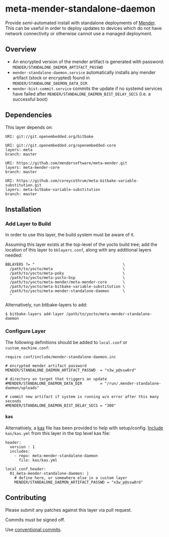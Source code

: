 # meta-mender-standalone-daemon
Provide *semi*-automated install with standalone deployments of [Mender](https://github.com/mendersoftware/meta-mender). This can be useful in order to deploy updates to devices which do not have network connectivity or otherwise cannot use a managed deployment.

## Overview
* An encrypted version of the mender artifact is generated with password: ``MENDER/STANDALONE_DAEMON_ARTIFACT_PASSWD``
* ``mender-standalone-daemon.service`` automatically installs any mender artifact (stock or encrypted) found in ``MENDER/STANDALONE_DAEMON_DATA_DIR``
* ``mender-bist-commit.service`` commits the update if no systemd services have failed after ``MENDER/STANDALONE_DAEMON_BIST_DELAY_SECS`` (i.e. a successful boot)

## Dependencies
This layer depends on:

    URI: git://git.openembedded.org/bitbake

    URI: git://git.openembedded.org/openembedded-core
    layers: meta
    branch: master

    URI: https://github.com/mendersoftware/meta-mender.git
    layers: meta-mender-core
    branch: master

    URI: https://github.com/coreycothrum/meta-bitbake-variable-substitution.git
    layers: meta-bitbake-variable-substitution
    branch: master

## Installation
### Add Layer to Build
In order to use this layer, the build system must be aware of it.

Assuming this layer exists at the top-level of the yocto build tree; add the location of this layer to ``bblayers.conf``, along with any additional layers needed:

    BBLAYERS ?= "                                       \
      /path/to/yocto/meta                               \
      /path/to/yocto/meta-poky                          \
      /path/to/yocto/meta-yocto-bsp                     \
      /path/to/yocto/meta-mender/meta-mender-core       \
      /path/to/yocto/meta-bitbake-variable-substitution \
      /path/to/yocto/meta-mender-standalone-daemon      \
      "

Alternatively, run bitbake-layers to add:

    $ bitbake-layers add-layer /path/to/yocto/meta-mender-standalone-daemon

### Configure Layer
The following definitions should be added to ``local.conf`` or ``custom_machine.conf``:

    require conf/include/mender-standalone-daemon.inc

    # encrypted mender artifact password
    MENDER/STANDALONE_DAEMON_ARTIFACT_PASSWD  = "n3w_p@ssw0rd"

    # directory on target that triggers an update
    #MENDER/STANDALONE_DAEMON_DATA_DIR        = "/run/.mender-standalone-daemon/uploads"

    # commit new artifact if system is running w/o error after this many seconds
    #MENDER/STANDALONE_DAEMON_BIST_DELAY_SECS = "300"

#### kas
Alternatively, a [kas](https://github.com/siemens/kas) file has been provided to help with setup/config. [Include](https://kas.readthedocs.io/en/latest/userguide.html#including-configuration-files-from-other-repos) `kas/kas.yml` from this layer in the top level kas file:

    header:
      version : 1
      includes:
        - repo: meta-mender-standalone-daemon
          file: kas/kas.yml

    local_conf_header:
      01_meta-mender-standalone-daemon: |
        # define here, or somewhere else in a custom layer
        MENDER/STANDALONE_DAEMON_ARTIFACT_PASSWD = "n3w_p@ssw0rd"

## Contributing
Please submit any patches against this layer via pull request.

Commits must be signed off.

Use [conventional commits](https://www.conventionalcommits.org/).
